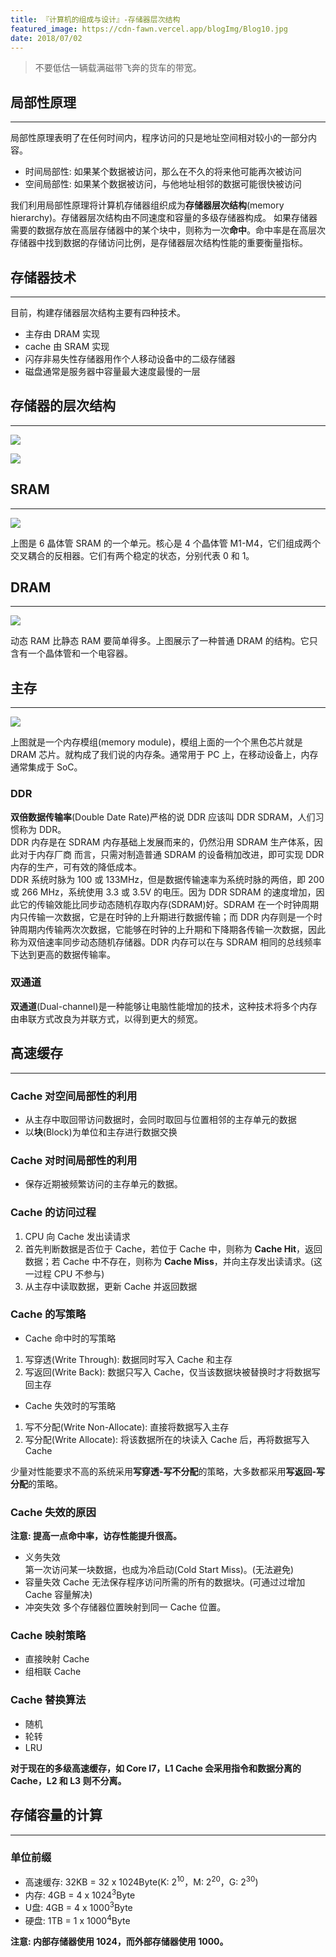 ```yaml
---
title: 『计算机的组成与设计』-存储器层次结构
featured_image: https://cdn-fawn.vercel.app/blogImg/Blog10.jpg
date: 2018/07/02
---
```


> 不要低估一辆载满磁带飞奔的货车的带宽。

## 局部性原理
***  
局部性原理表明了在任何时间内，程序访问的只是地址空间相对较小的一部分内容。  
- 时间局部性: 如果某个数据被访问，那么在不久的将来他可能再次被访问
- 空间局部性: 如果某个数据被访问，与他地址相邻的数据可能很快被访问

我们利用局部性原理将计算机存储器组织成为**存储器层次结构**(memory hierarchy)。存储器层次结构由不同速度和容量的多级存储器构成。
如果存储器需要的数据存放在高层存储器中的某个块中，则称为一次**命中**。命中率是在高层次存储器中找到数据的存储访问比例，是存储器层次结构性能的重要衡量指标。

## 存储器技术
***  
目前，构建存储器层次结构主要有四种技术。
- 主存由 DRAM 实现
- cache 由 SRAM 实现
- 闪存非易失性存储器用作个人移动设备中的二级存储器
- 磁盘通常是服务器中容量最大速度最慢的一层

## 存储器的层次结构
***  
![](https://cdn-fawn.vercel.app/contentImg/memory/memory-hierarchy.png)

![](https://cdn-fawn.vercel.app/contentImg/memory/memory-hierarchy-time.png)

## SRAM
***  
![](https://cdn-fawn.vercel.app/contentImg/memory/SRAM.png)

上图是 6 晶体管 SRAM 的一个单元。核心是 4 个晶体管 M1-M4，它们组成两个交叉耦合的反相器。它们有两个稳定的状态，分别代表 0 和 1。

## DRAM
***  
![](https://cdn-fawn.vercel.app/contentImg/memory/DRAM.png)

动态 RAM 比静态 RAM 要简单得多。上图展示了一种普通 DRAM 的结构。它只含有一个晶体管和一个电容器。

## 主存
***  
![](https://cdn-fawn.vercel.app/contentImg/memory/RAM.jpg)

上图就是一个内存模组(memory module)，模组上面的一个个黑色芯片就是 DRAM 芯片。就构成了我们说的内存条。通常用于 PC 上，在移动设备上，内存通常集成于 SoC。

### DDR
**双倍数据传输率**(Double Date Rate)严格的说 DDR 应该叫 DDR SDRAM，人们习惯称为 DDR。  
DDR 内存是在 SDRAM 内存基础上发展而来的，仍然沿用 SDRAM 生产体系，因此对于内存厂商 而言，只需对制造普通 SDRAM 的设备稍加改进，即可实现 DDR 内存的生产，可有效的降低成本。  
DDR 系统时脉为 100 或 133MHz，但是数据传输速率为系统时脉的两倍，即 200 或 266 MHz，系统使用 3.3 或 3.5V 的电压。因为 DDR SDRAM 的速度增加，因此它的传输效能比同步动态随机存取内存(SDRAM)好。SDRAM 在一个时钟周期内只传输一次数据，它是在时钟的上升期进行数据传输；而 DDR 内存则是一个时钟周期内传输两次次数据，它能够在时钟的上升期和下降期各传输一次数据，因此称为双倍速率同步动态随机存储器。DDR 内存可以在与 SDRAM 相同的总线频率下达到更高的数据传输率。

### 双通道
**双通道**(Dual-channel)是一种能够让电脑性能增加的技术，这种技术将多个内存由串联方式改良为并联方式，以得到更大的频宽。

## 高速缓存
***  
### Cache 对空间局部性的利用
- 从主存中取回带访问数据时，会同时取回与位置相邻的主存单元的数据
- 以**块**(Block)为单位和主存进行数据交换

### Cache 对时间局部性的利用
- 保存近期被频繁访问的主存单元的数据。

### Cache 的访问过程
1. CPU 向 Cache 发出读请求
2. 首先判断数据是否位于 Cache，若位于 Cache 中，则称为 **Cache Hit**，返回数据；若 Cache 中不存在，则称为 **Cache Miss**，并向主存发出读请求。(这一过程 CPU 不参与)
3. 从主存中读取数据，更新 Cache 并返回数据

### Cache 的写策略
- Cache 命中时的写策略
 1. 写穿透(Write Through): 数据同时写入 Cache 和主存
 2. 写返回(Write Back): 数据只写入 Cache，仅当该数据块被替换时才将数据写回主存

- Cache 失效时的写策略
 1. 写不分配(Write Non-Allocate): 直接将数据写入主存
 2. 写分配(Write Allocate): 将该数据所在的块读入 Cache 后，再将数据写入 Cache

少量对性能要求不高的系统采用**写穿透-写不分配**的策略，大多数都采用**写返回-写分配**的策略。

### Cache 失效的原因
**注意: 提高一点命中率，访存性能提升很高。**    
- 义务失效  
 第一次访问某一块数据，也成为冷启动(Cold Start Miss)。(无法避免)
- 容量失效
 Cache 无法保存程序访问所需的所有的数据块。(可通过过增加 Cache 容量解决)
- 冲突失效
 多个存储器位置映射到同一 Cache 位置。

### Cache 映射策略
- 直接映射 Cache
- 组相联 Cache

### Cache 替换算法
- 随机
- 轮转
- LRU

**对于现在的多级高速缓存，如 Core I7，L1 Cache 会采用指令和数据分离的 Cache，L2 和 L3 则不分离。**

## 存储容量的计算
***  
### 单位前缀
- 高速缓存: 32KB = 32 x 1024Byte(K: 2<sup>10</sup>，M: 2<sup>20</sup>，G: 2<sup>30</sup>)
- 内存: 4GB = 4 x 1024<sup>3</sup>Byte
- U盘: 4GB =  4 x 1000<sup>3</sup>Byte
- 硬盘: 1TB =  1 x 1000<sup>4</sup>Byte

**注意: 内部存储器使用 1024，而外部存储器使用 1000。**